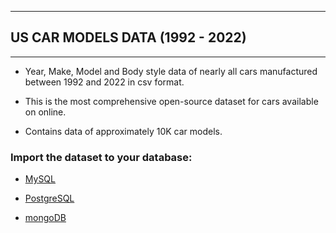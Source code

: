***

## US CAR MODELS DATA (1992 - 2022)

***

 - Year, Make, Model and Body style data of nearly all cars manufactured
   between 1992 and 2022 in csv format.
   
   
 - This is the most comprehensive open-source dataset for cars available
   on online.

   
   

 - Contains data of approximately 10K car models.

### Import the dataset to your database:

 

 - [MySQL](http://www.mysqltutorial.org/import-csv-file-mysql-table/)

   

 - [PostgreSQL](http://www.postgresqltutorial.com/import-csv-file-into-posgresql-table/)
 
 
 
 - [mongoDB](https://docs.mongodb.com/manual/reference/program/mongoimport/)

